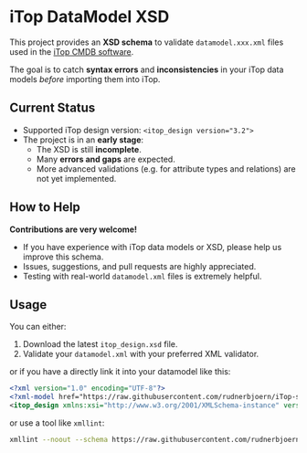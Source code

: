 # iTop DataModel XSD

This project provides an **XSD schema** to validate `datamodel.xxx.xml` files used in the [iTop CMDB software](https://www.combodo.com/itop).

The goal is to catch **syntax errors** and **inconsistencies** in your iTop data models *before* importing them into iTop.

## Current Status

- Supported iTop design version:
  `<itop_design version="3.2">`
- The project is in an **early stage**:
  - The XSD is still **incomplete**.
  - Many **errors and gaps** are expected.
  - More advanced validations (e.g. for attribute types and relations) are not yet implemented.

## How to Help

**Contributions are very welcome!**

- If you have experience with iTop data models or XSD, please help us improve this schema.
- Issues, suggestions, and pull requests are highly appreciated.
- Testing with real-world `datamodel.xml` files is extremely helpful.

## Usage

You can either:

  1. Download the latest `itop_design.xsd` file.
  2. Validate your `datamodel.xml` with your preferred XML validator.

or if you have a  directly link it into your datamodel like this:

```xml
<?xml version="1.0" encoding="UTF-8"?>
<?xml-model href="https://raw.githubusercontent.com/rudnerbjoern/iTop-schema/refs/heads/main/3.2/itop_design.xsd"?>
<itop_design xmlns:xsi="http://www.w3.org/2001/XMLSchema-instance" version="3.2">
```

or use a tool like `xmllint`:

```bash
xmllint --noout --schema https://raw.githubusercontent.com/rudnerbjoern/iTop-schema/refs/heads/main/3.2/itop_design.xsd datamodel.xml
```
